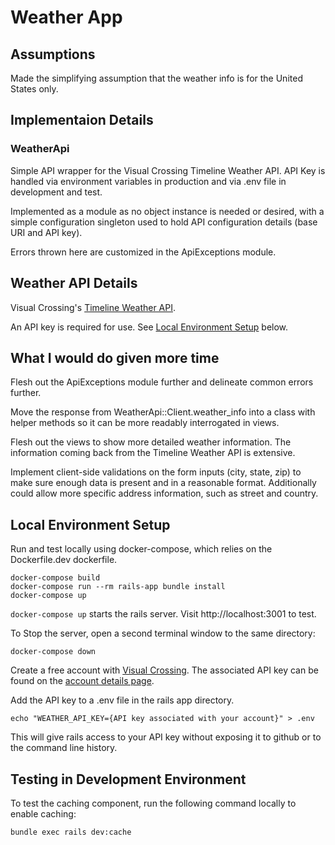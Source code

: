 # Weather App
## Assumptions
Made the simplifying assumption that the weather info is for the United States only.
## Implementaion Details
### WeatherApi
Simple API wrapper for the Visual Crossing Timeline Weather API. API Key is handled via environment variables in production and via .env file in development and test.

Implemented as a module as no object instance is needed or desired, with a simple configuration singleton used to hold API configuration details (base URI and API key).

Errors thrown here are customized in the ApiExceptions module.
## Weather API Details
Visual Crossing's [Timeline Weather API](https://www.visualcrossing.com/resources/documentation/weather-api/timeline-weather-api/).

An API key is required for use. See [Local Environment Setup](#local-environment-setup) below.
## What I would do given more time
Flesh out the ApiExceptions module further and delineate common errors further.

Move the response from WeatherApi::Client.weather_info into a class with helper methods so it can be more readably interrogated in views.

Flesh out the views to show more detailed weather information. The information coming back from the Timeline Weather API is extensive.

Implement client-side validations on the form inputs (city, state, zip) to make sure enough data is present and in a reasonable format. Additionally could allow more specific address information, such as street and country.
## Local Environment Setup
Run and test locally using docker-compose, which relies on the Dockerfile.dev dockerfile.
```
docker-compose build
docker-compose run --rm rails-app bundle install
docker-compose up
```
`docker-compose up` starts the rails server. Visit http://localhost:3001 to test.

To Stop the server, open a second terminal window to the same directory:
```
docker-compose down
```
Create a free account with [Visual Crossing](https://www.visualcrossing.com/sign-up). The associated API key can be found on the [account details page](https://www.visualcrossing.com/account).

Add the API key to a .env file in the rails app directory.
```
echo "WEATHER_API_KEY={API key associated with your account}" > .env
```
This will give rails access to your API key without exposing it to github or to the command line history.
## Testing in Development Environment
To test the caching component, run the following command locally to enable caching:
```
bundle exec rails dev:cache
```
